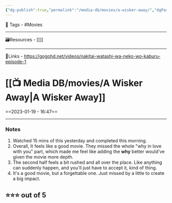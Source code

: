```yaml
---
{"dg-publish":true,"permalink":"/media-db/movies/a-wisker-away/","dgPassFrontmatter":true,"noteIcon":"3","created":"2023-11-14T21:08:39.803+05:30","updated":"2023-12-12T00:59:35.535+05:30"}
---
```


🧶 Tags - #Movies 

---
🗃Resources - [[]]

---
🔗Links - https://gogohd.net/videos/nakitai-watashi-wa-neko-wo-kaburu-episode-1

# [[📺 Media DB/movies/A Wisker Away\|A Wisker Away]]
==2023-01-19 - 16:47==

---
### Notes
1. Watched 15 mins of this yesterday and completed this morning.
2. Overall, It feels like a good movie. They missed the whole "why in love with you" part, which made me feel like adding the **why** better would've given the movie more depth.
3. The second half feels a bit rushed and all over the place. Like anything can suddenly happen, and you'll just have to accept it, kind of thing.
4. It's a good movie, but a forgettable one. Just missed by a little to create a big impact.

## ⭐⭐⭐ out of **5**